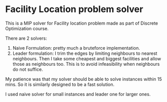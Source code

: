 # Facility Location problem solver
This is a MIP solver for Facility location problem made as part of Discrete Optimization course.

There are 2 solvers:
1. Naive Formulation: pretty much a bruteforce implementation.
2. Leader formulation: I trim the edges by limiting neighbours to nearest neighbours.
Then I take some cheapest and biggest facilities and allow those as neighbours too.
This is to avoid infeasibility when neighbours do not suffice.

My patience was that my solver should be able to solve instances within 15 mins.
So it is similarly designed to be a fast solution.

I used naive solver for small instances and leader one for larger ones.